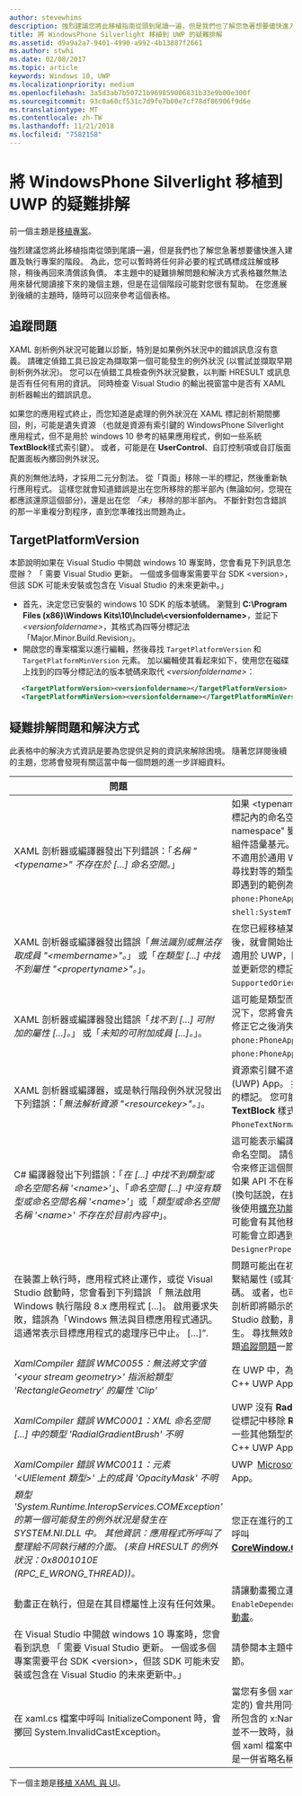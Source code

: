 ```yaml
---
author: stevewhims
description: 強烈建議您將此移植指南從頭到尾讀一遍，但是我們也了解您急著想要儘快進入建置及執行專案的階段。
title: 將 WindowsPhone Silverlight 移植到 UWP 的疑難排解
ms.assetid: d9a9a2a7-9401-4990-a992-4b13887f2661
ms.author: stwhi
ms.date: 02/08/2017
ms.topic: article
keywords: Windows 10, UWP
ms.localizationpriority: medium
ms.openlocfilehash: 3a5d3ab7b50721b969859006831b33e9b00e300f
ms.sourcegitcommit: 93c0a60cf531c7d9fe7b00e7cf78df86906f9d6e
ms.translationtype: MT
ms.contentlocale: zh-TW
ms.lasthandoff: 11/21/2018
ms.locfileid: "7582158"
---
```

#  <a name="troubleshooting-porting-windowsphone-silverlight-to-uwp"></a>將 WindowsPhone Silverlight 移植到 UWP 的疑難排解


前一個主題是[移植專案](wpsl-to-uwp-porting-to-a-uwp-project.md)。

強烈建議您將此移植指南從頭到尾讀一遍，但是我們也了解您急著想要儘快進入建置及執行專案的階段。 為此，您可以暫時將任何非必要的程式碼標成註解或移除，稍後再回來清償該負債。 本主題中的疑難排解問題和解決方式表格雖然無法用來替代閱讀接下來的幾個主題，但是在這個階段可能對您很有幫助。 在您進展到後續的主題時，隨時可以回來參考這個表格。

## <a name="tracking-down-issues"></a>追蹤問題

XAML 剖析例外狀況可能難以診斷，特別是如果例外狀況中的錯誤訊息沒有意義。 請確定偵錯工具已設定為擷取第一個可能發生的例外狀況 (以嘗試並擷取早期剖析例外狀況)。 您可以在偵錯工具檢查例外狀況變數，以判斷 HRESULT 或訊息是否有任何有用的資訊。 同時檢查 Visual Studio 的輸出視窗當中是否有 XAML 剖析器輸出的錯誤訊息。

如果您的應用程式終止，而您知道是處理的例外狀況在 XAML 標記剖析期間擲回，則，可能是遺失資源 （也就是資源有索引鍵的 WindowsPhone Silverlight 應用程式，但不是用於 windows 10 參考的結果應用程式，例如一些系統**TextBlock**樣式索引鍵）。 或者，可能是在 **UserControl**、自訂控制項或自訂版面配置面板內擲回例外狀況。

真的別無他法時，才採用二元分割法。 從「頁面」移除一半的標記，然後重新執行應用程式。 這樣您就會知道錯誤是出在您所移除的那半部內 (無論如何，您現在都應該還原這個部分)，還是出在您 *「未」* 移除的那半部內。 不斷針對包含錯誤的那一半重複分割程序，直到您準確找出問題為止。

## <a name="targetplatformversion"></a>TargetPlatformVersion

本節說明如果在 Visual Studio 中開啟 windows 10 專案時，您會看見下列訊息怎麼辦？ 「 需要 Visual Studio 更新。 一個或多個專案需要平台 SDK &lt;version&gt;，但該 SDK 可能未安裝或包含在 Visual Studio 的未來更新中。」

-   首先，決定您已安裝的 windows 10 SDK 的版本號碼。 瀏覽到 **C:\\Program Files (x86)\\Windows Kits\\10\\Include\\&lt;versionfoldername&gt;**，並記下 *&lt;versionfoldername&gt;*，其格式為四等分標記法 「Major.Minor.Build.Revision」。
-   開啟您的專案檔案以進行編輯，然後尋找 `TargetPlatformVersion` 和 `TargetPlatformMinVersion` 元素。 加以編輯使其看起來如下，使用您在磁碟上找到的四等分標記法的版本號碼來取代 *&lt;versionfoldername&gt;*：

```xml
   <TargetPlatformVersion><versionfoldername></TargetPlatformVersion>
   <TargetPlatformMinVersion><versionfoldername></TargetPlatformMinVersion>
```

## <a name="troubleshooting-symptoms-and-remedies"></a>疑難排解問題和解決方式

此表格中的解決方式資訊是要為您提供足夠的資訊來解除困境。 隨著您詳閱後續的主題，您將會發現有關這當中每一個問題的進一步詳細資料。

| 問題 | 解決方式 |
|---------|--------|
| XAML 剖析器或編譯器發出下列錯誤：「_名稱 "&lt;typename&gt;" 不存在於 […] 命名空間。_」 | 如果 &lt;typename&gt; 是自訂類型，請在 XAML 標記內的命名空間前置詞宣告中，將 "clr-namespace" 變更為 "using"，然後移除任何組件語彙基元。 對於平台類型，這表示該類型不適用於通用 Windows 平台 (UWP)，因此請尋找對等的類型並更新您的標記。 您可能會立即遇到的範例為 `phone:PhoneApplicationPage` 與 `shell:SystemTray.IsVisible`。 | 
| XAML 剖析器或編譯器發出錯誤「_無法識別或無法存取成員 "&lt;membername&gt;"。_」 或「_在類型 [...] 中找不到屬性 "&lt;propertyname&gt;"。_」。 | 在您已經移植某些類型名稱 (例如根 **Page**) 之後，就會開始出現這些錯誤。 該成員或屬性不適用於 UWP，因此請尋找對等的成員或屬性並更新您的標記。 您可能會立即遇到的範例為 `SupportedOrientations` 與 `Orientation`。 |
| XAML 剖析器或編譯器發出錯誤「_找不到 [...] 可附加的屬性 [...]。_」 或「_未知的可附加成員 [...]。_」。 | 這可能是類型而非附加的屬性所造成，在此情況下，您將會先有類型錯誤，而此錯誤將在您修正它之後消失。 您可能會立即遇到的範例為 `phone:PhoneApplicationPage.Resources` 與 `phone:PhoneApplicationPage.DataContext`。 | 
|XAML 剖析器或編譯器，或是執行階段例外狀況發出下列錯誤：「_無法解析資源 "&lt;resourcekey&gt;"。_」。 | 資源索引鍵不適用於通用 Windows 平台 (UWP) App。 找到正確的對等資源並更新您的標記。 您可能會立即遇到的範例為系統 **TextBlock** 樣式索引鍵，例如 `PhoneTextNormalStyle`。 |
| C# 編譯器發出下列錯誤：「_在 [...] 中找不到類型或命名空間名稱 '&lt;name&gt;'_」、「_命名空間 [...] 中沒有類型或命名空間名稱 '&lt;name&gt;'_」或「_類型或命名空間名稱 '&lt;name&gt;' 不存在於目前內容中_」。 | 這可能表示編譯器還不知道類型的正確 UWP 命名空間。 請使用 Visual Studio 的 [**解析**] 命令來修正這個問題。 <br/>如果 API 不在稱為通用裝置系列的這組 API 中 (換句話說，在擴充功能 SDK 中實作 API)，然後使用[擴充功能 SDK](wpsl-to-uwp-porting-to-a-uwp-project.md)。<br/>可能會有其他移植比較沒那麼簡單的狀況。 您可能會立即遇到的範例為 `DesignerProperties` 與 `BitmapImage`。 | 
|在裝置上執行時，應用程式終止運作，或從 Visual Studio 啟動時，您會看到下列錯誤 「 無法啟用 Windows 執行階段 8.x 應用程式 [...]。 啟用要求失敗，錯誤為「Windows 無法與目標應用程式通訊。 這通常表示目標應用程式的處理序已中止。 […]”. | 問題可能出在初始化期間您自己「頁面」中或繫結屬性 (或其他類型) 中執行的命令式程式碼。 或者，也可能是在應用程式終止時，正在剖析即將顯示的 XAML 檔案 (如果是從 Visual Studio 啟動，那將會是啟動頁面) 的情況下發生。 尋找無效的資源索引鍵和 (或) 嘗試本主題[追蹤問題](#tracking-down-issues)一節中的一些指導方針。|
| _XamlCompiler 錯誤 WMC0055：無法將文字值 '&lt;your stream geometry&gt;' 指派給類型 'RectangleGeometry' 的屬性 'Clip'_ | 在 UWP 中，為 [Microsoft DirectX](https://msdn.microsoft.com/library/windows/desktop/ee663274) 和 XAML C++ UWP App 的類型。 |
| _XamlCompiler 錯誤 WMC0001：XML 命名空間 [...] 中的類型 'RadialGradientBrush' 不明_ | UWP 沒有 **RadialGradientBrush** 類型。 請從標記中移除 **RadialGradientBrush**，並使用一些其他類型的 [Microsoft DirectX](https://msdn.microsoft.com/library/windows/desktop/ee663274) 和 XAML C++ UWP App。 |
| _XamlCompiler 錯誤 WMC0011：元素 '&lt;UIElement 類型&gt;' 上的成員 'OpacityMask' 不明_ | UWP [Microsoft DirectX](https://msdn.microsoft.com/library/windows/desktop/ee663274) 和 XAML C++ UWP App。 |
| _類型 'System.Runtime.InteropServices.COMException' 的第一個可能發生的例外狀況是發生在 SYSTEM.NI.DLL 中。 其他資訊：應用程式所呼叫了整理給不同執行緒的介面。 (來自 HRESULT 的例外狀況：0x8001010E (RPC_E_WRONG_THREAD))。_ | 您正在進行的工作必須在 UI 執行緒上完成。 呼叫 [**CoreWindow.GetForCurrentThread**](https://msdn.microsoft.com/library/windows/apps/hh701589))。 |
| 動畫正在執行，但是在其目標屬性上沒有任何效果。 | 請讓動畫獨立運作，或在其上設定 `EnableDependentAnimation="True"`。 請參閱[動畫](wpsl-to-uwp-porting-xaml-and-ui.md)。 |
| 在 Visual Studio 中開啟 windows 10 專案時，您會看到訊息 「 需要 Visual Studio 更新。 一個或多個專案需要平台 SDK &lt;version&gt;，但該 SDK 可能未安裝或包含在 Visual Studio 的未來更新中。」 | 請參閱本主題中的 [TargetPlatformVersion](#targetplatformversion) 一節。 |
| 在 xaml.cs 檔案中呼叫 InitializeComponent 時，會擲回 System.InvalidCastException。 | 當您有多個 xaml 檔案 (至少有一個是 MRT 限定的) 會共用同一個 xaml.cs 檔案，而且元素所包含的 x:Name 屬性在這兩個 xaml 檔案間並不一致時，就會發生此情況。 請嘗試為這兩個 xaml 檔案中的相同元素新增相同名稱，或是一併省略名稱。 | 

下一個主題是[移植 XAML 與 UI](wpsl-to-uwp-porting-xaml-and-ui.md)。

